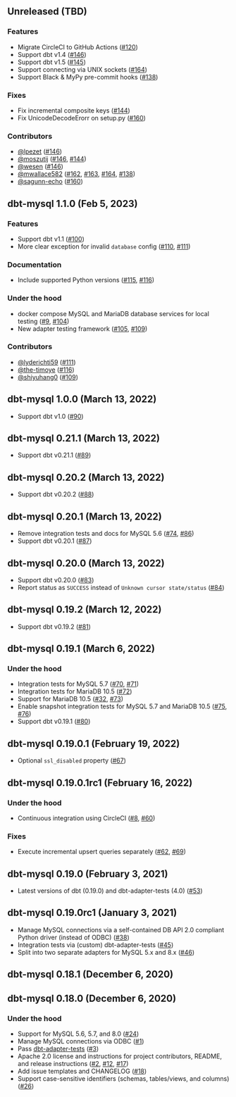 ## Unreleased (TBD)

### Features
- Migrate CircleCI to GitHub Actions ([#120](https://github.com/dbeatty10/dbt-mysql/issues/120))
- Support dbt v1.4 ([#146](https://github.com/dbeatty10/dbt-mysql/pull/146))
- Support dbt v1.5 ([#145](https://github.com/dbeatty10/dbt-mysql/issues/145))
- Support connecting via UNIX sockets ([#164](https://github.com/dbeatty10/dbt-mysql/issues/164))
- Support Black & MyPy pre-commit hooks ([#138](https://github.com/dbeatty10/dbt-mysql/issues/138))

### Fixes
- Fix incremental composite keys ([#144](https://github.com/dbeatty10/dbt-mysql/issues/144))
- Fix UnicodeDecodeErorr on setup.py ([#160](https://github.com/dbeatty10/dbt-mysql/issues/160))

### Contributors
- [@lpezet](https://github.com/lpezet) ([#146](https://github.com/dbeatty10/dbt-mysql/pull/146))
- [@moszutij](https://github.com/moszutij) ([#146](https://github.com/dbeatty10/dbt-mysql/pull/146), [#144](https://github.com/dbeatty10/dbt-mysql/issues/144))
- [@wesen](https://github.com/wesen) ([#146](https://github.com/dbeatty10/dbt-mysql/pull/146))
- [@mwallace582](https://github.com/mwallace582) ([#162](https://github.com/dbeatty10/dbt-mysql/pull/162), [#163](https://github.com/dbeatty10/dbt-mysql/pull/163), [#164](https://github.com/dbeatty10/dbt-mysql/issues/164), [#138](https://github.com/dbeatty10/dbt-mysql/issues/138))
- [@sagunn-echo](https://github.com/sagunn-echo) ([#160](https://github.com/dbeatty10/dbt-mysql/issues/160))


## dbt-mysql 1.1.0 (Feb 5, 2023)

### Features
- Support dbt v1.1 ([#100](https://github.com/dbeatty10/dbt-mysql/pull/100))
- More clear exception for invalid `database` config ([#110](https://github.com/dbeatty10/dbt-mysql/issues/110), [#111](https://github.com/dbeatty10/dbt-mysql/pull/111))

### Documentation
- Include supported Python versions ([#115](https://github.com/dbeatty10/dbt-mysql/issues/115), [#116](https://github.com/dbeatty10/dbt-mysql/pull/116))

### Under the hood
- docker compose MySQL and MariaDB database services for local testing ([#9](https://github.com/dbeatty10/dbt-mysql/issues/9), [#104](https://github.com/dbeatty10/dbt-mysql/pull/104))
- New adapter testing framework ([#105](https://github.com/dbeatty10/dbt-mysql/issues/105), [#109](https://github.com/dbeatty10/dbt-mysql/pull/109))

### Contributors
- [@lyderichti59](https://github.com/lyderichti59) ([#111](https://github.com/dbeatty10/dbt-mysql/pull/111))
- [@the-timoye](https://github.com/the-timoye) ([#116](https://github.com/dbeatty10/dbt-mysql/pull/116))
- [@shiyuhang0](https://github.com/shiyuhang0) ([#109](https://github.com/dbeatty10/dbt-mysql/pull/109))

## dbt-mysql 1.0.0 (March 13, 2022)
- Support dbt v1.0 ([#90](https://github.com/dbeatty10/dbt-mysql/pull/90))

## dbt-mysql 0.21.1 (March 13, 2022)
- Support dbt v0.21.1 ([#89](https://github.com/dbeatty10/dbt-mysql/pull/89))

## dbt-mysql 0.20.2 (March 13, 2022)
- Support dbt v0.20.2 ([#88](https://github.com/dbeatty10/dbt-mysql/pull/88))

## dbt-mysql 0.20.1 (March 13, 2022)
- Remove integration tests and docs for MySQL 5.6 ([#74](https://github.com/dbeatty10/dbt-mysql/issues/74), [#86](https://github.com/dbeatty10/dbt-mysql/pull/86))
- Support dbt v0.20.1 ([#87](https://github.com/dbeatty10/dbt-mysql/pull/87))

## dbt-mysql 0.20.0 (March 13, 2022)
- Support dbt v0.20.0 ([#83](https://github.com/dbeatty10/dbt-mysql/pull/83))
- Report status as `SUCCESS` instead of `Unknown cursor state/status` ([#84](https://github.com/dbeatty10/dbt-mysql/pull/84))

## dbt-mysql 0.19.2 (March 12, 2022)
- Support dbt v0.19.2 ([#81](https://github.com/dbeatty10/dbt-mysql/pull/81))

## dbt-mysql 0.19.1 (March 6, 2022)
### Under the hood
- Integration tests for MySQL 5.7 ([#70](https://github.com/dbeatty10/dbt-mysql/issues/70), [#71](https://github.com/dbeatty10/dbt-mysql/pull/71))
- Integration tests for MariaDB 10.5 ([#72](https://github.com/dbeatty10/dbt-mysql/pull/72))
- Support for MariaDB 10.5 ([#32](https://github.com/dbeatty10/dbt-mysql/issues/32), [#73](https://github.com/dbeatty10/dbt-mysql/pull/73))
- Enable snapshot integration tests for MySQL 5.7 and MariaDB 10.5 ([#75](https://github.com/dbeatty10/dbt-mysql/issues/75), [#76](https://github.com/dbeatty10/dbt-mysql/pull/76))
- Support dbt v0.19.1 ([#80](https://github.com/dbeatty10/dbt-mysql/pull/80))

## dbt-mysql 0.19.0.1 (February 19, 2022)
- Optional `ssl_disabled` property ([#67](https://github.com/dbeatty10/dbt-mysql/pull/67))

## dbt-mysql 0.19.0.1rc1 (February 16, 2022)

### Under the hood
- Continuous integration using CircleCI ([#8](https://github.com/dbeatty10/dbt-mysql/issues/8), [#60](https://github.com/dbeatty10/dbt-mysql/pull/60))

### Fixes
- Execute incremental upsert queries separately ([#62](https://github.com/dbeatty10/dbt-mysql/issues/62), [#69](https://github.com/dbeatty10/dbt-mysql/pull/69))

## dbt-mysql 0.19.0 (February 3, 2021)
- Latest versions of dbt (0.19.0) and dbt-adapter-tests (4.0) ([#53](https://github.com/dbeatty10/dbt-mysql/pull/53))

## dbt-mysql 0.19.0rc1 (January 3, 2021)

- Manage MySQL connections via a self-contained DB API 2.0 compliant Python driver (instead of ODBC) ([#38](https://github.com/dbeatty10/dbt-mysql/pull/38))
- Integration tests via (custom) dbt-adapter-tests ([#45](https://github.com/dbeatty10/dbt-mysql/pull/45))
- Split into two separate adapters for MySQL 5.x and 8.x ([#46](https://github.com/dbeatty10/dbt-mysql/pull/46))

## dbt-mysql 0.18.1 (December 6, 2020)

## dbt-mysql 0.18.0 (December 6, 2020)

### Under the hood
- Support for MySQL 5.6, 5.7, and 8.0 ([#24](https://github.com/dbeatty10/dbt-mysql/pull/24))
- Manage MySQL connections via ODBC ([#1](https://github.com/dbeatty10/dbt-mysql/pull/1))
- Pass [dbt-adapter-tests](https://github.com/dbeatty10/dbt-adapter-tests) ([#3](https://github.com/dbeatty10/dbt-mysql/pull/3))
- Apache 2.0 license and instructions for project contributors, README, and release instructions ([#2](https://github.com/dbeatty10/dbt-mysql/pull/2), [#12](https://github.com/dbeatty10/dbt-mysql/pull/12), [#17](https://github.com/dbeatty10/dbt-mysql/pull/17))
- Add issue templates and CHANGELOG ([#18](https://github.com/dbeatty10/dbt-mysql/pull/18))
- Support case-sensitive identifiers (schemas, tables/views, and columns) ([#26](https://github.com/dbeatty10/dbt-mysql/pull/26))
